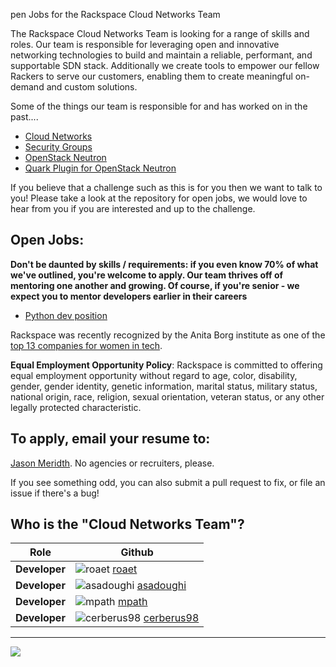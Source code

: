 pen Jobs for the Rackspace Cloud Networks Team

The Rackspace Cloud Networks Team is looking for a range of skills and roles.
Our team is responsible for leveraging open and innovative networking
technologies to build and maintain a reliable, performant, and supportable SDN
stack. Additionally we create tools to empower our fellow Rackers to serve our
customers, enabling them to create meaningful on-demand and custom solutions.

Some of the things our team is responsible for and has worked on in the past....

* [Cloud Networks](http://www.rackspace.com/cloud/networks/)
* [Security Groups](http://www.rackspace.com/blog/secure-your-cloud-server-deployment-with-neutron-security-groups/)
* [OpenStack Neutron](https://wiki.openstack.org/wiki/Neutron)
* [Quark Plugin for OpenStack Neutron](https://github.com/rackerlabs/quark)

If you believe that a challenge such as this is for you then we want to talk to you!
Please take a look at the repository for open jobs, we would love to hear from
you if you are interested and up to the challenge.

## Open Jobs:

**Don't be daunted by skills / requirements: if you even know 70% of what we've
outlined, you're welcome to apply. Our team thrives off of mentoring one another
and growing. Of course, if you're senior - we expect you to mentor developers
earlier in their careers**

* [Python dev position](https://github.com/jmeridth/rackspace_cloudnetworking_jobs/blob/master/python-dev-2.md)

Rackspace was recently recognized by the Anita Borg institute as one of the
[top 13 companies for women in tech](http://mashable.com/2015/04/09/women-in-tech-top-companies/).

**Equal Employment Opportunity Policy**: Rackspace is committed to offering equal employment opportunity without regard to age, color, disability, gender, gender identity, genetic information, marital status, military status, national origin, race, religion, sexual orientation, veteran status, or any other legally protected characteristic.

## To apply, email your resume to:

[Jason Meridth](mailto:jason.meridth@rackspace.com). No agencies or recruiters, please.


If you see something odd, you can also submit a pull request to fix, or file an
issue if there's a bug!

## Who is the "Cloud Networks Team"?
|Role|Github|
|---    |---    |
|**Developer**|![roaet](https://avatars2.githubusercontent.com/u/312320?v=3&s=20) [roaet](https://github.com/roaet)|
|**Developer** |![asadoughi](https://avatars3.githubusercontent.com/u/775631?v=3&s=20) [asadoughi](https://github.com/asadoughi)|
|**Developer**|![mpath](https://avatars1.githubusercontent.com/u/4673268?v=3&s=20) [mpath](https://github.com/mpath)|
|**Developer**|![cerberus98](https://avatars1.githubusercontent.com/u/86828?v=3&s=20)  [cerberus98](https://github.com/cerberus98)|

---

<img src="http://i.imgur.com/koapmwg.png" />
